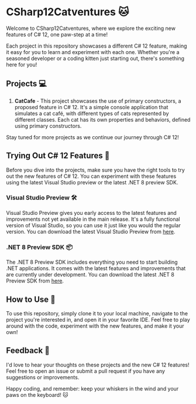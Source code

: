 # CSharp12Catventures :cat:

Welcome to CSharp12Catventures, where we explore the exciting new features of C# 12, one paw-step at a time!

Each project in this repository showcases a different C# 12 feature, making it easy for you to learn and experiment with each one. Whether you're a seasoned developer or a coding kitten just starting out, there's something here for you!

## Projects :computer:

1. **CatCafe** - This project showcases the use of primary constructors, a proposed feature in C# 12. It's a simple console application that simulates a cat café, with different types of cats represented by different classes. Each cat has its own properties and behaviors, defined using primary constructors.

Stay tuned for more projects as we continue our journey through C# 12!

## Trying Out C# 12 Features 🚀

Before you dive into the projects, make sure you have the right tools to try out the new features of C# 12. You can experiment with these features using the latest Visual Studio preview or the latest .NET 8 preview SDK.

### Visual Studio Preview 🛠️

Visual Studio Preview gives you early access to the latest features and improvements not yet available in the main release. It's a fully functional version of Visual Studio, so you can use it just like you would the regular version. You can download the latest Visual Studio Preview from [here](https://visualstudio.microsoft.com/vs/preview/).

### .NET 8 Preview SDK 📦

The .NET 8 Preview SDK includes everything you need to start building .NET applications. It comes with the latest features and improvements that are currently under development. You can download the latest .NET 8 Preview SDK from [here](https://dotnet.microsoft.com/download/dotnet).

## How to Use :paw_prints:

To use this repository, simply clone it to your local machine, navigate to the project you're interested in, and open it in your favorite IDE. Feel free to play around with the code, experiment with the new features, and make it your own!

## Feedback :speech_balloon:

I'd love to hear your thoughts on these projects and the new C# 12 features! Feel free to open an issue or submit a pull request if you have any suggestions or improvements.

Happy coding, and remember: keep your whiskers in the wind and your paws on the keyboard! :cat:
